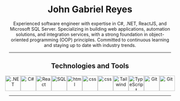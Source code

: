 <div align="center">
  <h1>John Gabriel Reyes</h1>
  <div>
    Experienced software engineer with expertise in C#, .NET, ReactJS, and Microsoft SQL Server. Specializing in building web applications, automation solutions, and integration services, with a strong foundation in object-oriented programming (OOP) principles. Committed to continuous learning and staying up to date with industry trends.
  </div>
  <hr>
  <div>
    <h2>Technologies and Tools</h2>
  </div>
  <div style="display: flex; justify-content: center; align-items: center;">
    <img src="https://upload.wikimedia.org/wikipedia/commons/thumb/7/7d/Microsoft_.NET_logo.svg/1024px-Microsoft_.NET_logo.svg.png" width="48" height="48" alt=".NET" />
    <img src="https://upload.wikimedia.org/wikipedia/commons/b/bd/Logo_C_sharp.svg" width="48" height="48" alt="C#" />
    <img src="https://cdn.freebiesupply.com/logos/large/2x/react-1-logo-png-transparent.png" width="48" height="48" alt="React" />
    <img src="https://img.icons8.com/?size=512&id=laYYF3dV0Iew&format=png" width="48" height="48" alt="SQL" />
    <img src="https://upload.wikimedia.org/wikipedia/commons/thumb/3/38/HTML5_Badge.svg/2048px-HTML5_Badge.svg.png" width="48" height="48" alt="html" />
    <img src="https://cdn.worldvectorlogo.com/logos/css-3.svg" width="48" height="48" alt="css" />
    <img src="https://cdn.worldvectorlogo.com/logos/javascript-1.svg" width="48" height="48" alt="css" />
    <img src="https://upload.wikimedia.org/wikipedia/commons/thumb/d/d5/Tailwind_CSS_Logo.svg/512px-Tailwind_CSS_Logo.svg.png?20230715030042" width="48" height="48" alt="Tailwind" />
    <img src="https://upload.wikimedia.org/wikipedia/commons/thumb/4/4c/Typescript_logo_2020.svg/2048px-Typescript_logo_2020.svg.png" width="48" height="48" alt="TypeScript" />
    <img src="https://upload.wikimedia.org/wikipedia/commons/thumb/3/3f/Git_icon.svg/2048px-Git_icon.svg.png" width="48" height="48" alt="Git" />
    <img src="https://upload.wikimedia.org/wikipedia/commons/thumb/2/29/Postgresql_elephant.svg/1200px-Postgresql_elephant.svg.png" width="48" height="48" alt="Git" />
  </div>
  <hr>
</div>
